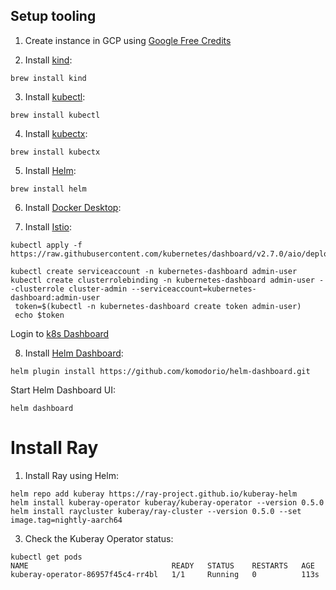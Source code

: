 ## Setup tooling

1. Create instance in GCP using [Google Free Credits](https://cloud.google.com/free)

2. Install [kind](https://kind.sigs.k8s.io/docs/user/quick-start/):

```
brew install kind
```

3. Install [kubectl](https://kubernetes.io/docs/tasks/tools/install-kubectl-macos/#install-with-homebrew-on-macos):

```
brew install kubectl
```

4. Install [kubectx](https://formulae.brew.sh/formula/kubectx):
```
brew install kubectx
```

5. Install [Helm](https://helm.sh/docs/intro/install/):
```
brew install helm
```

6. Install [Docker Desktop](https://docs.docker.com/desktop/install/mac-install):


7. Install [Istio](https://istio.io/latest/docs/setup/platform-setup/kind):

```
kubectl apply -f https://raw.githubusercontent.com/kubernetes/dashboard/v2.7.0/aio/deploy/recommended.yaml

kubectl create serviceaccount -n kubernetes-dashboard admin-user
kubectl create clusterrolebinding -n kubernetes-dashboard admin-user --clusterrole cluster-admin --serviceaccount=kubernetes-dashboard:admin-user
 token=$(kubectl -n kubernetes-dashboard create token admin-user)
 echo $token
```

Login to [k8s Dashboard](http://localhost:8001/api/v1/namespaces/kubernetes-dashboard/services/https:kubernetes-dashboard:/proxy/#/workloads?namespace=default)

8. Install [Helm Dashboard](https://github.com/komodorio/helm-dashboard.git):

```
helm plugin install https://github.com/komodorio/helm-dashboard.git
```

Start Helm Dashboard UI:
```
helm dashboard
```

# Install Ray

1. Install Ray using Helm:
```
helm repo add kuberay https://ray-project.github.io/kuberay-helm
helm install kuberay-operator kuberay/kuberay-operator --version 0.5.0
helm install raycluster kuberay/ray-cluster --version 0.5.0 --set image.tag=nightly-aarch64
```

3. Check the Kuberay Operator status:
```
kubectl get pods
NAME                                READY   STATUS    RESTARTS   AGE
kuberay-operator-86957f45c4-rr4bl   1/1     Running   0          113s
```